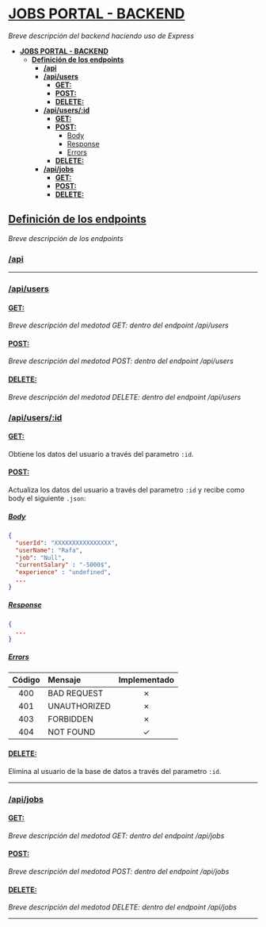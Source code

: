 # [**JOBS PORTAL - BACKEND**](/)

_Breve descripción del backend haciendo uso de Express_

- [**JOBS PORTAL - BACKEND**](#jobs-portal---backend)
  - [**Definición de los endpoints**](#definición-de-los-endpoints)
    - [**/api**](#api)
    - [**/api/users**](#apiusers)
      - [**GET:**](#get)
      - [**POST:**](#post)
      - [**DELETE:**](#delete)
    - [**/api/users/:id**](#apiusersid)
      - [**GET:**](#get-1)
      - [**POST:**](#post-1)
        - [Body](#body)
        - [Response](#response)
        - [Errors](#errors)
      - [**DELETE:**](#delete-1)
    - [**/api/jobs**](#apijobs)
      - [**GET:**](#get-2)
      - [**POST:**](#post-2)
      - [**DELETE:**](#delete-2)

## [**Definición de los endpoints**](/)

_Breve descripción de los endpoints_

### [**/api**](/)

---

### [**/api/users**](/)

#### [**GET:**](/)

_Breve descripción del medotod GET: dentro del endpoint /api/users_

#### [**POST:**](/)

_Breve descripción del medotod POST: dentro del endpoint /api/users_

#### [**DELETE:**](/)

_Breve descripción del medotod DELETE: dentro del endpoint /api/users_

### [**/api/users/:id**](/)

#### [**GET:**](/)

Obtiene los datos del usuario a través del parametro `:id`.

#### [**POST:**](/)

Actualiza los datos del usuario a través del parametro `:id` y recibe como body el siguiente `.json`:

##### [Body](/)

```json
{
  "userId": "XXXXXXXXXXXXXXXX",
  "userName": "Rafa",
  "job": "Null",
  "currentSalary" : "-5000$",
  "experience" : "undefined",
  ...
}
```

##### [Response](/)

```json
{
  ...
}
```

##### [Errors](/)

| **Código** | **Mensaje**  | Implementado |
| :--------: | :----------- | :----------: |
|    400     | BAD REQUEST  |   &cross;    |
|    401     | UNAUTHORIZED |   &cross;    |
|    403     | FORBIDDEN    |   &cross;    |
|    404     | NOT FOUND    |   &check;    |

#### [**DELETE:**](/)

Elimina al usuario de la base de datos a través del parametro `:id`.

---

### [**/api/jobs**](/)

#### [**GET:**](/)

_Breve descripción del medotod GET: dentro del endpoint /api/jobs_

#### [**POST:**](/)

_Breve descripción del medotod POST: dentro del endpoint /api/jobs_

#### [**DELETE:**](/)

_Breve descripción del medotod DELETE: dentro del endpoint /api/jobs_

---
